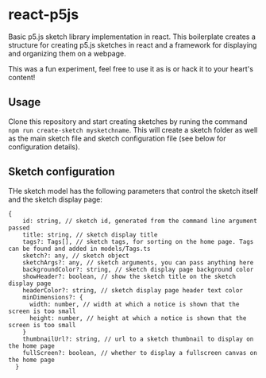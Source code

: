 # react-p5js

Basic p5.js sketch library implementation in react. This boilerplate creates a structure for creating p5.js sketches in react and a framework for displaying and organizing them on a webpage.

This was a fun experiment, feel free to use it as is or hack it to your heart's content!

## Usage

Clone this repository and start creating sketches by runing the command `npm run create-sketch mysketchname`. This will create a sketch folder as well as the main sketch file and sketch configuration file (see below for configuration details).

## Sketch configuration

THe sketch model has the following parameters that control the sketch itself and the sketch display page:

```
{
    id: string, // sketch id, generated from the command line argument passed
    title: string, // sketch display title
    tags?: Tags[], // sketch tags, for sorting on the home page. Tags can be found and added in models/Tags.ts
    sketch?: any, // sketch object
    sketchArgs?: any, // sketch arguments, you can pass anything here
    backgroundColor?: string, // sketch display page background color
    showHeader?: boolean, // show the sketch title on the sketch display page
    headerColor?: string, // sketch display page header text color
    minDimensions?: {
      width: number, // width at which a notice is shown that the screen is too small
      height: number, // height at which a notice is shown that the screen is too small
    }
    thumbnailUrl?: string, // url to a sketch thumbnail to display on the home page
    fullScreen?: boolean, // whether to display a fullscreen canvas on the home page
  }
```
